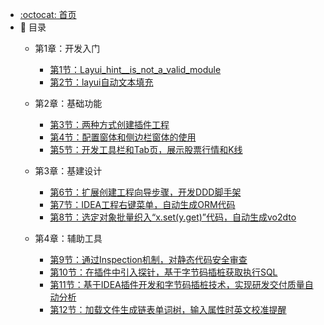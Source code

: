 - [:octocat: 首页](/README)
- :memo: 目录
   - 第1章：开发入门
   
       - [第1节：Layui_hint__is_not_a_valid_module](/md/layui/2021-01-23-Layui_hint__is_not_a_valid_module.md)
       - [第2节：layui自动文本填充](/md/layui/2021-01-23-layui自动文本填充.md)
   
   - 第2章：基础功能
   
       - [第3节：两种方式创建插件工程](/md/layui/2021-01-29-layui动态显示开关按钮事件.md)
       - [第4节：配置窗体和侧边栏窗体的使用](/md/layui/2021-01-31-layui弹窗间的传值（layui弹出层传值）(窗口传值).md)
       - [第5节：开发工具栏和Tab页，展示股票行情和K线](/md/layui/2021-02-01-layui利用自带的验证规则验证弹窗（弹出层）中的form表单.md)
   
   - 第3章：基建设计
   
       - [第6节：扩展创建工程向导步骤，开发DDD脚手架](/md/layui/2021-02-01-layui子页面数据改变刷新父页面.md)
       - [第7节：IDEA工程右键菜单，自动生成ORM代码](/md/layui/2021-02-02-http响应状态为canceled.md)
       - [第8节：选定对象批量织入“x.set(y.get)”代码，自动生成vo2dto](/md/layui/2021-02-09-Echarts.js_图表在layui中的引用.md)
   
   - 第4章：辅助工具
       
       - [第9节：通过Inspection机制，对静态代码安全审查](/md/idea-plugin/2021-12-22-第7节：通过Inspection机制为静态代码安全审查.md)
       - [第10节：在插件中引入探针，基于字节码插桩获取执行SQL](/md/idea-plugin/2022-01-17-第8节：在插件中引入探针基于字节码插桩获取执行SQL.md)
       - [第11节：基于IDEA插件开发和字节码插桩技术，实现研发交付质量自动分析](/md/idea-plugin/2022-01-22-第9节：加载文件生成链表单词树输入属性时英文校准提醒.md)
       - [第12节：加载文件生成链表单词树，输入属性时英文校准提醒](/md/idea-plugin/2022-01-23-第10节：基于字节码插桩采集数据实现代码交付质量自动分析.md)

